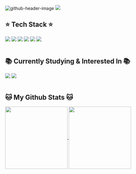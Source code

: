 ![github-header-image](https://github.com/youbbin/youbbin/assets/91596873/480ef7f4-8fce-4d23-9f1e-0753a16164eb)
<a href="https://velog.io/@youbbin"><img src="https://img.shields.io/badge/Velog-3DDC84?style=flat&logo=Blogger&logoColor=white"/></a>

## ⭐ Tech Stack ⭐
<div>
<img src="https://img.shields.io/badge/Java-f89820?style=flat&logo=openJDK&logoColor=white"/> <img src="https://img.shields.io/badge/Python-3776AB?style=flat&logo=Python&logoColor=white"/> <img src="https://img.shields.io/badge/MongoDB-47A248?style=flat&logo=MongoDB&logoColor=white"/> <img src="https://img.shields.io/badge/MySQL-4479A1?style=flat&logo=MySQL&logoColor=white"/> 
<img src="https://img.shields.io/badge/TensorFlow-FF6F00?style=flat&logo=tensorflow&logoColor=white"/> <img src="https://img.shields.io/badge/AWS-232F3E?style=flat&logo=Amazon AWS&logoColor=white"/>
</div>
<br>

## 📚 Currently Studying & Interested In 📚
<div>
<img src="https://img.shields.io/badge/Spring Boot-6DB33F?style=flat&logo=Spring Boot&logoColor=white"/> <img src="https://img.shields.io/badge/Apache Hadoop-66CCFF?style=flat&logo=apachehadoop&logoColor=white"/>
</div>
<br>

## 🐱 My Github Stats 🐱
<div>
</div>
<a href="https://github.com/youbbin">
  <img height=200 align="center" src="https://github-readme-stats.vercel.app/api?username=youbbin&theme=rose" />
</a>
<a href="https://github.com/youbbin">
  <img height=200 align="center" src="https://github-readme-stats.vercel.app/api/top-langs?username=youbbin&layout=compact&langs_count=8&card_width=320&theme=rose&hide=javascript"/>
</a>

